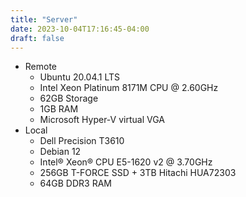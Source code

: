 ```yaml
---
title: "Server"
date: 2023-10-04T17:16:45-04:00
draft: false
---
```


 - Remote
   - Ubuntu 20.04.1 LTS
   - Intel Xeon Platinum 8171M CPU @ 2.60GHz
   - 62GB Storage
   - 1GB RAM
   - Microsoft Hyper-V virtual VGA
 - Local
   - Dell Precision T3610
   - Debian 12
   - Intel&reg; Xeon&reg; CPU E5-1620 v2 @ 3.70GHz
   - 256GB T-FORCE SSD + 3TB Hitachi HUA72303
   - 64GB DDR3 RAM
